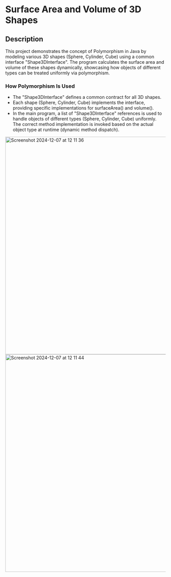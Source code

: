 # Surface Area and Volume of 3D Shapes

## Description
This project demonstrates the concept of Polymorphism in Java by modeling various 3D shapes (Sphere, Cylinder, Cube) using a common interface "Shape3DInterface". The program calculates the surface area and volume of these shapes dynamically, showcasing how objects of different types can be treated uniformly via polymorphism.

### How Polymorphism Is Used
- The "Shape3DInterface" defines a common contract for all 3D shapes.
- Each shape (Sphere, Cylinder, Cube) implements the interface, providing specific implementations for surfaceArea() and volume().
- In the main program, a list of "Shape3DInterface" references is used to handle objects of different types (Sphere, Cylinder, Cube) uniformly. The correct method implementation is invoked based on the actual object type at runtime (dynamic method dispatch).



<img width="683" alt="Screenshot 2024-12-07 at 12 11 36" src="https://github.com/user-attachments/assets/10bbb92a-beb3-4e2c-9802-b13e077a054b">




<img width="683" alt="Screenshot 2024-12-07 at 12 11 44" src="https://github.com/user-attachments/assets/b25cb9bd-a512-40d3-bce6-309674baa047">
